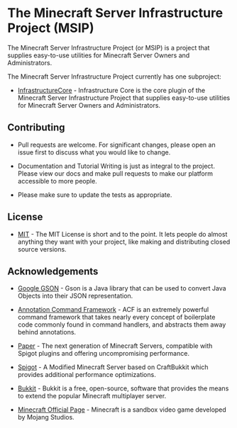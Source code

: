 # The Minecraft Server Infrastructure Project (MSIP)

The Minecraft Server Infrastructure Project (or MSIP) is a project that supplies easy-to-use utilities for Minecraft Server Owners and Administrators.

The Minecraft Server Infrastructure Project currently has one subproject:

* [InfrastructureCore](https://github.com/JohnCollin/MinecraftServerInfrastructure/tree/master/infrastructure-core) - Infrastructure Core is the core plugin of the Minecraft Server Infrastructure Project that supplies easy-to-use utilities for Minecraft Server Owners and Administrators.

## Contributing

* Pull requests are welcome. For significant changes, please open an issue first to discuss what you would like to change.

* Documentation and Tutorial Writing is just as integral to the project. Please view our docs and make pull requests to make our platform accessible to more people.

* Please make sure to update the tests as appropriate.

## License

* [MIT](https://choosealicense.com/licenses/mit/) - The MIT License is short and to the point. It lets people do almost anything they want with your project, like making and distributing closed source versions.

## Acknowledgements

* [Google GSON](https://github.com/google/gson) - Gson is a Java library that can be used to convert Java Objects into their JSON representation.

* [Annotation Command Framework](https://github.com/aikar/commands) - ACF is an extremely powerful command framework that takes nearly every concept of boilerplate code commonly found in command handlers, and abstracts them away behind annotations.

* [Paper](https://papermc.io/) - The next generation of Minecraft Servers, compatible with Spigot plugins and offering uncompromising performance.
* [Spigot](https://www.spigotmc.org/) - A Modified Minecraft Server based on CraftBukkit which provides additional performance optimizations.
* [Bukkit](https://dev.bukkit.org/) - Bukkit is a free, open-source, software that provides the means to extend the popular Minecraft multiplayer server.

* [Minecraft Official Page](minecraft.net) - Minecraft is a sandbox video game developed by Mojang Studios.